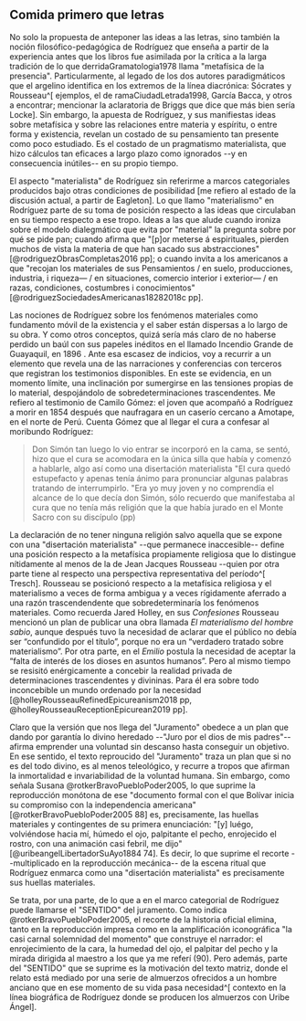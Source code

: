 ## Comida primero que letras

No solo la propuesta de anteponer las ideas a las letras, sino también la noción filosófico-pedagógica de Rodríguez que enseña a partir de la experiencia antes que los libros fue asimilada por la crítica a la larga tradición de lo que derridaGramatologia1978 llama "metafísica de la presencia". Particularmente, al legado de los dos autores paradigmáticos que el argelino identifica en los extremos de la línea diacrónica: Sócrates y Rousseau^[ ejemplos, el de ramaCiudadLetrada1998, García Bacca, y otros a encontrar; mencionar la aclaratoria de Briggs que dice que más bien sería Locke]. <!--transición mediante Locke, quizá--> Sin embargo, la apuesta de Rodríguez, y sus manifiestas ideas sobre metafísica y sobre las relaciones entre materia y espíritu, o entre forma y existencia, revelan un costado de su pensamiento tan presente como poco estudiado. Es el costado de un pragmatismo materialista, que hizo cálculos tan eficaces a largo plazo como ignorados --y en consecuencia inútiles-- en su propio tiempo.

<!--Cuáles son los cálculos acertados a largo plazo-->El aspecto "materialista" de Rodríguez sin referirme a marcos categoriales producidos bajo otras condiciones de posibilidad [me refiero al estado de la discusión actual, a partir de Eagleton]. Lo que llamo "materialismo" en Rodríguez parte de su toma de posición  respecto a las ideas que circulaban en su tiempo respecto a ese tropo. Ideas a las que alude cuando ironiza sobre el modelo dialegmático que evita por "material" la pregunta sobre por qué se pide pan; cuando afirma que "[p]or meterse á espirituales, pierden muchos de vista la materia de que han sacado sus abstracciones" [@rodriguezObrasCompletas2016 pp]; o cuando invita a los americanos a que "recojan los materiales de sus Pensamientos / en suelo, producciones, industria, i riqueza— / en situaciones, comercio interior i exterior— / en razas, condiciones, costumbres i conocimientos" [@rodriguezSociedadesAmericanas18282018c pp].

Las nociones de Rodríguez sobre los fenómenos materiales como fundamento móvil de la existencia y el saber están dispersas a lo largo de su obra. Y como otros conceptos, quizá sería más claro de no haberse perdido un baúl con sus papeles inéditos en el llamado Incendio Grande de Guayaquil, en 1896 <!--referencia-->. Ante esa escasez de indicios, voy a recurrir a un elemento que revela una de las narraciones y conferencias con terceros que registran los testimonios disponibles. En este se evidencia, en un momento límite, una inclinación por sumergirse en las tensiones propias de lo material, despojándolo de sobredeterminaciones trascendentes. Me refiero al testimonio de Camilo Gómez: el joven que acompañó a Rodríguez a morir en 1854 después que naufragara en un caserío cercano a Amotape, en el norte de Perú. Cuenta Gómez que al llegar el cura a confesar al moribundo Rodríguez: 

>Don Simón tan luego lo vio entrar se incorporó en la cama, se sentó, hizo que el cura se acomodara en la única silla que había y comenzó a hablarle, algo así como una disertación materialista
"El cura quedó estupefacto y apenas tenía ánimo para pronunciar algunas palabras tratando de interrumpirlo.
"Era yo muy joven y no comprendía el alcance de lo que decía don Simón, sólo recuerdo que manifestaba al cura que no tenía más religión que la que había jurado en el Monte Sacro con su discípulo (pp)

La declaración de no tener ninguna religión salvo aquella que se expone con una "disertación materialista" --que permanece inaccesible-- define una posición respecto a la metafísica propiamente religiosa que lo distingue nítidamente al menos de la de Jean Jacques Rousseau --quien por otra parte tiene al respecto una perspectiva representativa del período^[ Tresch]. Rousseau se posicionó respecto a la metafísica religiosa y el materialismo a veces de forma ambigua y a veces rígidamente aferrado a una razón trascendendente que sobredeterminaría los fenómenos materiales. Como recuerda Jared Holley, en sus *Confesiones* Rousseau mencionó un plan de publicar una obra llamada *El materialismo del hombre sabio*, aunque después tuvo la necesidad de aclarar que el público no debía ser “confundido por el título”, porque no era un “verdadero tratado sobre materialismo”. Por otra parte, en el *Emilio* postula la necesidad de aceptar la “falta de interés de los dioses en asuntos humanos”. Pero al mismo tiempo se resisitó enérgicamente a concebir la realidad privada de determinaciones trascendentes y divininas. Para él era sobre todo inconcebible un mundo ordenado por la necesidad [@holleyRousseauRefinedEpicureanism2018 pp, @holleyRousseauReceptionEpicurean2019 pp].

<!--Agregar lo que dice Lynch sobre la religiosidad de Rodríguez-->Claro que la versión que nos llega del "Juramento" obedece a un plan que dando por garantía lo divino heredado --"Juro por el dios de mis padres"-- afirma emprender una voluntad sin descanso hasta conseguir un objetivo. En ese sentido, el texto reproucido del "Juramento" traza un plan que si no es del todo divino, es al menos teleológico, y recurre a tropos que afirman la inmortalidad e invariabilidad de la voluntad humana. Sin embargo, como señala Susana @rotkerBravoPuebloPoder2005, lo que suprime la reproducción monótona de ese "documento formal con el que Bolívar inicia su compromiso con la independencia americana" [@rotkerBravoPuebloPoder2005 88] es, precisamente, las huellas materiales y contingentes de su primera enunciación: "[y] luégo, volviéndose hacia mí, húmedo el ojo, palpitante el pecho, enrojecido el rostro, con una animación casi febril, me dijo" [@uribeangelLibertadorSuAyo1884 74]. Es decir, lo que suprime el recorte --multiplicado en la reproducción mecánica-- de la escena ritual que Rodríguez enmarca como una "disertación materialista" es precisamente sus huellas materiales.

Se trata, por una parte, de lo que a en el marco categorial de Rodríguez puede llamarse el "SENTIDO" del juramento. Como indica @rotkerBravoPuebloPoder2005, el recorte de la historia oficial elimina, tanto en la reproducción impresa como en la amplificación iconográfica "la casi carnal solemnidad del momento" que construye el narrador: el enrojecimiento de la cara, la humedad del ojo, el palpitar del pecho y la mirada dirigida al maestro a los que ya me referí (90). Pero además, parte del "SENTIDO" que se suprime es la motivación del texto matriz, donde el relato está mediado por una serie de almuerzos ofrecidos a un hombre anciano que en ese momento de su vida pasa necesidad^[ contexto en la línea biográfica de Rodríguez donde se producen los almuerzos con Uribe Ángel]. 